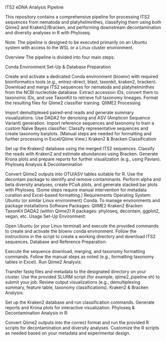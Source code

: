 ITS2 eDNA Analysis Pipeline

This repository contains a comprehensive pipeline for processing ITS2 sequences from nematoda and platyhelminthes, classifying them using both Qiime2 and Kraken2/Bracken, and performing downstream decontamination and diversity analyses in R with Phyloseq.

Note: The pipeline is designed to be executed primarily on an Ubuntu system with access to the WSL or a Linux cluster environment.

Overview
The pipeline is divided into four main steps:

Conda Environment Set-Up & Database Preparation

Create and activate a dedicated Conda environment (bioenv) with required bioinformatics tools (e.g., entrez-direct, blast, taxonkit, kraken2, bracken).
Download and merge ITS2 sequences for nematoda and platyhelminthes from the NCBI nucleotide database.
Extract accession IDs, convert them to taxonomic IDs, and use TaxonKit to retrieve full taxonomy lineages.
Format the resulting files for Qiime2 classifier training.
QIIME2 Processing

Import demultiplexed paired-end reads and generate summary visualizations.
Use DADA2 for denoising and ASV (Amplicon Sequence Variant) generation.
Import reference sequences and taxonomy to train a custom Naïve Bayes classifier.
Classify representative sequences and create taxonomy barplots.
(Manual steps are needed for formatting and further processing in Excel/Qiime View.)
Kraken2 & Bracken Classification

Set up the Kraken2 database using the merged ITS2 sequences.
Classify the reads with Kraken2 and estimate abundances using Bracken.
Generate Krona plots and prepare reports for further visualization (e.g., using Pavian).
Phyloseq Analysis & Decontamination

Convert Qiime2 outputs into OTU/ASV tables suitable for R.
Use the decontam package to identify and remove contaminants.
Perform alpha and beta diversity analyses, create PCoA plots, and generate stacked bar plots with Phyloseq.
(Some steps require manual intervention for metadata curation and Excel-based formatting.)
Requirements
Operating System: Ubuntu (or similar Linux environment)
Conda: To manage environments and package installations
Software Packages:
QIIME2
Kraken2
Bracken
TaxonKit
DADA2 (within Qiime2)
R packages: phyloseq, decontam, ggplot2, vegan, etc.
Usage
Set-Up Environment:

Open Ubuntu (or your Linux terminal) and execute the provided commands to create and activate the bioenv conda environment.
Follow the instructions in the script to create a working directory and download ITS2 sequences.
Database and Reference Preparation:

Execute the sequence download, merging, and taxonomy formatting commands.
Follow the manual steps as noted (e.g., formatting taxonomy tables in Excel).
Run Qiime2 Analysis:

Transfer fastq files and metadata to the designated directory on your cluster.
Use the provided SLURM script (for example, qiime2_pipeline.sh) to submit your job.
Review output visualizations (e.g., demultiplexing summary, feature table, taxonomy classifications).
Kraken2 & Bracken Analysis:

Set up the Kraken2 database and run classification commands.
Generate reports and Krona plots for interactive visualization.
Phyloseq & Decontamination Analysis in R:

Convert Qiime2 outputs into the correct format and run the provided R scripts for decontamination and diversity analyses.
Customize the R scripts as needed based on your metadata and experimental design.
